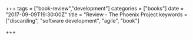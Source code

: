 +++
tags = ["book-review","development"]
categories = ["books"]
date = "2017-09-09T19:30:00Z"
title = "Review - The Phoenix Project
keywords = ["discarding", "software development", "agile", "book"]

+++